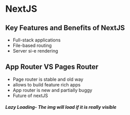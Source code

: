# NextJS

## Key Features and Benefits of NextJS

- Full-stack applications
- File-based routing
- Server si-e rendering

## App Router VS Pages Router

- Page router is stable and old way
- allows to build feature rich apps
- App router is new and partially buggy
- Future of nextJS

##### Lazy Loading- The img will load if it is really visible
